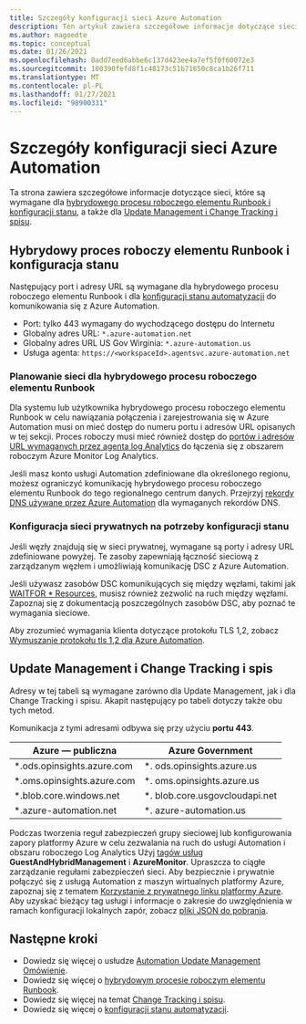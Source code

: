```yaml
---
title: Szczegóły konfiguracji sieci Azure Automation
description: Ten artykuł zawiera szczegółowe informacje dotyczące sieci wymaganych przez Azure Automation konfigurację stanu, Azure Automation hybrydowego procesu roboczego elementu Runbook, Update Management i Change Tracking oraz spisu
ms.author: magoedte
ms.topic: conceptual
ms.date: 01/26/2021
ms.openlocfilehash: 0add7eed6abbe6c137d423ee4a7ef5f0f60072e3
ms.sourcegitcommit: 100390fefd8f1c48173c51b71650c8ca1b26f711
ms.translationtype: MT
ms.contentlocale: pl-PL
ms.lasthandoff: 01/27/2021
ms.locfileid: "98900331"
---
```

# <a name="azure-automation-network-configuration-details"></a>Szczegóły konfiguracji sieci Azure Automation

Ta strona zawiera szczegółowe informacje dotyczące sieci, które są wymagane dla [hybrydowego procesu roboczego elementu Runbook i konfiguracji stanu](#hybrid-runbook-worker-and-state-configuration), a także dla [Update Management i Change Tracking i spisu](#update-management-and-change-tracking-and-inventory).

## <a name="hybrid-runbook-worker-and-state-configuration"></a>Hybrydowy proces roboczy elementu Runbook i konfiguracja stanu

Następujący port i adresy URL są wymagane dla hybrydowego procesu roboczego elementu Runbook i dla [konfiguracji stanu automatyzacji](automation-dsc-overview.md) do komunikowania się z Azure Automation.

* Port: tylko 443 wymagany do wychodzącego dostępu do Internetu
* Globalny adres URL: `*.azure-automation.net`
* Globalny adres URL US Gov Wirginia: `*.azure-automation.us`
* Usługa agenta: `https://<workspaceId>.agentsvc.azure-automation.net`

### <a name="network-planning-for-hybrid-runbook-worker"></a>Planowanie sieci dla hybrydowego procesu roboczego elementu Runbook

Dla systemu lub użytkownika hybrydowego procesu roboczego elementu Runbook w celu nawiązania połączenia i zarejestrowania się w Azure Automation musi on mieć dostęp do numeru portu i adresów URL opisanych w tej sekcji. Proces roboczy musi mieć również dostęp do [portów i adresów URL wymaganych przez agenta log Analytics](../azure-monitor/platform/agent-windows.md) do łączenia się z obszarem roboczym Azure Monitor Log Analytics.

Jeśli masz konto usługi Automation zdefiniowane dla określonego regionu, możesz ograniczyć komunikację hybrydowego procesu roboczego elementu Runbook do tego regionalnego centrum danych. Przejrzyj [rekordy DNS używane przez Azure Automation](how-to/automation-region-dns-records.md) dla wymaganych rekordów DNS.

### <a name="configuration-of-private-networks-for-state-configuration"></a>Konfiguracja sieci prywatnych na potrzeby konfiguracji stanu

Jeśli węzły znajdują się w sieci prywatnej, wymagane są porty i adresy URL zdefiniowane powyżej. Te zasoby zapewniają łączność sieciową z zarządzanym węzłem i umożliwiają komunikację DSC z Azure Automation.

Jeśli używasz zasobów DSC komunikujących się między węzłami, takimi jak [WAITFOR * Resources](/powershell/scripting/dsc/reference/resources/windows/waitForAllResource), musisz również zezwolić na ruch między węzłami. Zapoznaj się z dokumentacją poszczególnych zasobów DSC, aby poznać te wymagania sieciowe.

Aby zrozumieć wymagania klienta dotyczące protokołu TLS 1,2, zobacz [Wymuszanie protokołu tls 1,2 dla Azure Automation](automation-managing-data.md#tls-12-enforcement-for-azure-automation).

## <a name="update-management-and-change-tracking-and-inventory"></a>Update Management i Change Tracking i spis

Adresy w tej tabeli są wymagane zarówno dla Update Management, jak i dla Change Tracking i spisu. Akapit następujący po tabeli dotyczy także obu tych metod.

Komunikacja z tymi adresami odbywa się przy użyciu **portu 443**.

|Azure — publiczna  |Azure Government  |
|---------|---------|
|\*.ods.opinsights.azure.com    | \*. ods.opinsights.azure.us         |
|\*.oms.opinsights.azure.com     | \*. oms.opinsights.azure.us        |
|\*.blob.core.windows.net | \*. blob.core.usgovcloudapi.net|
|\*.azure-automation.net | \*. azure-automation.us|

Podczas tworzenia reguł zabezpieczeń grupy sieciowej lub konfigurowania zapory platformy Azure w celu zezwalania na ruch do usługi Automation i obszaru roboczego Log Analytics Użyj [tagów usług](../virtual-network/service-tags-overview.md#available-service-tags) **GuestAndHybridManagement** i **AzureMonitor**. Upraszcza to ciągłe zarządzanie regułami zabezpieczeń sieci. Aby bezpiecznie i prywatnie połączyć się z usługą Automation z maszyn wirtualnych platformy Azure, zapoznaj się z tematem [Korzystanie z prywatnego linku platformy Azure](./how-to/private-link-security.md). Aby uzyskać bieżący tag usługi i informacje o zakresie do uwzględnienia w ramach konfiguracji lokalnych zapór, zobacz [pliki JSON do pobrania](../virtual-network/service-tags-overview.md#discover-service-tags-by-using-downloadable-json-files).

## <a name="next-steps"></a>Następne kroki

* Dowiedz się więcej o usłudze [Automation Update Management Omówienie](update-management\overview.md).
* Dowiedz się więcej o [hybrydowym procesie roboczym elementu Runbook](automation-hybrid-runbook-worker.md).
* Dowiedz się więcej na temat [Change Tracking i spisu](change-tracking\overview.md).
* Dowiedz się więcej o [konfiguracji stanu automatyzacji](automation-dsc-overview.md).
